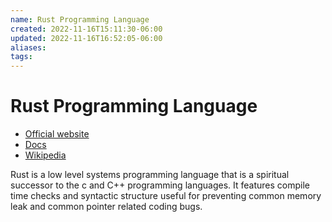 ```yaml
---
name: Rust Programming Language
created: 2022-11-16T15:11:30-06:00
updated: 2022-11-16T16:52:05-06:00
aliases: 
tags: 
---
```

# Rust Programming Language
- [Official website](https://www.rust-lang.org/)
- [Docs](https://doc.rust-lang.org/reference/introduction.html)
- [Wikipedia](https://en.wikipedia.org/wiki/Rust_(programming_language))

Rust is a low level systems programming language that is a spiritual successor to the c and C++ programming languages.  It features compile time checks and syntactic structure useful for preventing common memory leak and common pointer related coding bugs. 
